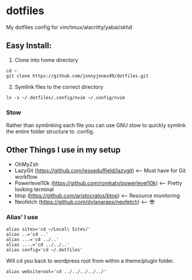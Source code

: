 # dotfiles
 My dotfiles config for vim/tmux/alacritty/yabai/skhd

## Easy Install:

1) Clone into home directory
```
cd ~
git clone https://github.com/jonnyjones99/dotfiles.git
```

2) Symlink files to the correct directory
```
ln -s ~/.dotfiles/.config/nvim ~/.config/nvim
```

### Stow
Rather than symlinking each file you can use GNU stow to quickly symlink the entire folder structure to .config.


## Other Things I use in my setup
- OhMyZsh
- LazyGit (https://github.com/jesseduffield/lazygit) <-- Must have for Git workflow 
- Powerlevel10k (https://github.com/romkatv/powerlevel10k) <-- Pretty looking terminal
- btop (https://github.com/aristocratos/btop) <-- Resource monitoring
- Neofetch (https://github.com/dylanaraps/neofetch) <-- :sunglasses:


### Alias' I use
```
alias sites='cd ~/Local\ Sites/'
alias ..='cd ..'
alias ...='cd ../..'
alias ....='cd ../../..'
alias config='cd ~/.dotfiles'
```

Will cd you back to wordpress root from within a theme/plugin folder.
```
alias websiteroot='cd ../../../../../'
```
